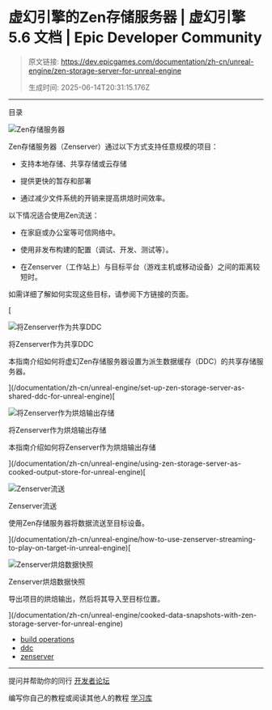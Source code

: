 # 虚幻引擎的Zen存储服务器 | 虚幻引擎 5.6 文档 | Epic Developer Community

> 原文链接: https://dev.epicgames.com/documentation/zh-cn/unreal-engine/zen-storage-server-for-unreal-engine
> 
> 生成时间: 2025-06-14T20:31:15.176Z

---

目录

![Zen存储服务器](https://dev.epicgames.com/community/api/documentation/image/cf81c505-1026-4c66-b377-cd4f1f732486?resizing_type=fill&width=1920&height=335)

Zen存储服务器（Zenserver）通过以下方式支持任意规模的项目：

-   支持本地存储、共享存储或云存储
    
-   提供更快的暂存和部署
    
-   通过减少文件系统的开销来提高烘焙时间效率。
    

以下情况适合使用Zen流送：

-   在家庭或办公室等可信网络中。
    
-   使用非发布构建的配置（调试、开发、测试等）。
    
-   在Zenserver（工作站上）与目标平台（游戏主机或移动设备）之间的距离较短时。
    

如需详细了解如何实现这些目标，请参阅下方链接的页面。

[

![将Zenserver作为共享DDC](https://d1iv7db44yhgxn.cloudfront.net/documentation/images/1b00e0c3-e35a-4869-8a55-5355f588e475/placeholder_topic.png)

将Zenserver作为共享DDC

本指南介绍如何将虚幻Zen存储服务器设置为派生数据缓存（DDC）的共享存储服务器。





](/documentation/zh-cn/unreal-engine/set-up-zen-storage-server-as-shared-ddc-for-unreal-engine)[

![将Zenserver作为烘焙输出存储](https://d1iv7db44yhgxn.cloudfront.net/documentation/images/ffecfb02-3c68-436f-84b3-c3da861b5cbe/placeholder_topic.png)

将Zenserver作为烘焙输出存储

本指南介绍如何将Zenserver作为烘焙输出存储





](/documentation/zh-cn/unreal-engine/using-zen-storage-server-as-cooked-output-store-for-unreal-engine)[

![Zenserver流送](https://d1iv7db44yhgxn.cloudfront.net/documentation/images/3ae46a92-00ef-4104-a96e-2274a2377334/placeholder_topic.png)

Zenserver流送

使用Zen存储服务器将数据流送至目标设备。





](/documentation/zh-cn/unreal-engine/how-to-use-zenserver-streaming-to-play-on-target-in-unreal-engine)[

![Zenserver烘焙数据快照](https://d1iv7db44yhgxn.cloudfront.net/documentation/images/84c7abcc-be9f-4076-a670-4bb838eeab29/placeholder_topic.png)

Zenserver烘焙数据快照

导出项目的烘焙输出，然后将其导入至目标位置。





](/documentation/zh-cn/unreal-engine/cooked-data-snapshots-with-zen-storage-server-for-unreal-engine)

-   [build operations](https://dev.epicgames.com/community/search?query=build%20operations)
-   [ddc](https://dev.epicgames.com/community/search?query=ddc)
-   [zenserver](https://dev.epicgames.com/community/search?query=zenserver)

* * *

提问并帮助你的同行 [开发者论坛](https://forums.unrealengine.com/categories?tag=unreal-engine)

编写你自己的教程或阅读其他人的教程 [学习库](https://dev.epicgames.com/community/unreal-engine/learning)